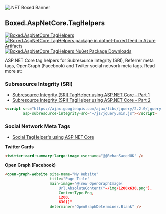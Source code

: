 ![.NET Boxed Banner](https://github.com/Dotnet-Boxed/Templates/blob/main/Images/Banner.png)

## Boxed.AspNetCore.TagHelpers

[![Boxed.AspNetCore.TagHelpers](https://img.shields.io/nuget/v/Boxed.AspNetCore.TagHelpers.svg)](https://www.nuget.org/packages/Boxed.AspNetCore.TagHelpers/) [![Boxed.AspNetCore.TagHelpers package in dotnet-boxed feed in Azure Artifacts](https://feeds.dev.azure.com/dotnet-boxed/_apis/public/Packaging/Feeds/03bd56a4-9269-43f7-9f75-d82037c56a46/Packages/0b0ed292-8769-4d42-9d89-b037e936633f/Badge)](https://dev.azure.com/dotnet-boxed/Framework/_packaging?_a=package&feed=03bd56a4-9269-43f7-9f75-d82037c56a46&package=0b0ed292-8769-4d42-9d89-b037e936633f&preferRelease=true) [![Boxed.AspNetCore.TagHelpers NuGet Package Downloads](https://img.shields.io/nuget/dt/Boxed.AspNetCore.TagHelpers)](https://www.nuget.org/packages/Boxed.AspNetCore.TagHelpers)

ASP.NET Core tag helpers for Subresource Integrity (SRI), Referrer meta tags, OpenGraph (Facebook) and Twitter social network meta tags. Read more at:

### Subresource Integrity (SRI)

- [Subresource Integrity (SRI) TagHelper using ASP.NET Core - Part 1](https://rehansaeed.com/subresource-integrity-taghelper-using-asp-net-core/)
- [Subresource Integrity (SRI) TagHelper using ASP.NET Core - Part 2](https://rehansaeed.com/subresource-integrity-taghelper-using-asp-net-core-part-2/)

```html
<script src="https://ajax.googleapis.com/ajax/libs/jquery/2.2.0/jquery.min.js" 
        asp-subresource-integrity-src="~/js/jquery.min.js"></script>
```

### Social Network Meta Tags

- [Social TagHelper's using ASP.NET Core](https://rehansaeed.com/social-taghelpers-for-asp-net-core/)

**Twitter Cards**

```html
<twitter-card-summary-large-image username="@@RehanSaeedUK" />
```

**Open Graph (Facebook)**

```html
<open-graph-website site-name="My Website"
                    title="Page Title"
                    main-image="@(new OpenGraphImage(
                        Url.AbsoluteContent("~/img/1200x630.png"),
                        ContentType.Png,
                        1200,
                        630))"
                    determiner="OpenGraphDeterminer.Blank" />
```
